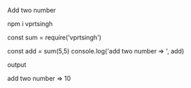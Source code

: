Add two number

npm i vprtsingh

const sum = require('vprtsingh')

const add = sum(5,5)                                                                                                                            console.log('add two number => ', add)

output

  add two number => 10
  